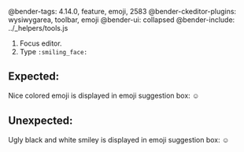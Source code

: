 @bender-tags: 4.14.0, feature, emoji, 2583
@bender-ckeditor-plugins: wysiwygarea, toolbar, emoji
@bender-ui: collapsed
@bender-include: ../_helpers/tools.js

1. Focus editor.
1. Type `:smiling_face:`

## Expected:

Nice colored emoji is displayed in emoji suggestion box: <span style="font-family:&quot;Apple Color Emoji&quot;, &quot;Segoe UI Emoji&quot;, &quot;Segoe UI Symbol&quot;;">☺</span>

## Unexpected:

Ugly black and white smiley is displayed in emoji suggestion box: <span style="font-family:sans-serif">☺</span>
